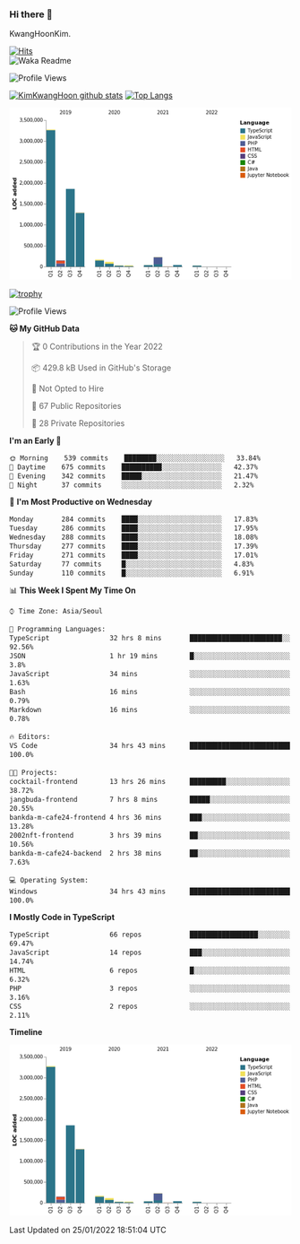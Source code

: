 ### Hi there 👋

KwangHoonKim.

[![Hits](https://hits.seeyoufarm.com/api/count/incr/badge.svg?url=https%3A%2F%2Fgithub.com%2Frhkdgns95)](https://hits.seeyoufarm.com)  
![Waka Readme](https://github.com/rhkdgns95/rhkdgns95/workflows/Waka%20Readme/badge.svg)

![Profile Views](http://img.shields.io/badge/Profile%20Views-0-blue)

[![KimKwangHoon github stats](https://github-readme-stats.vercel.app/api?username=rhkdgns95&show_icons=true)](https://github.com/rhkdgns95/github-readme-stats)   [![Top Langs](https://github-readme-stats.vercel.app/api/top-langs/?username=rhkdgns95&layout=compact)](https://github.com/rhkdgns95/github-readme-stats)   


![Chart not found](https://raw.githubusercontent.com/rhkdgns95/rhkdgns95/master/charts/bar_graph.png) 

[![trophy](https://github-profile-trophy.vercel.app/?username=rhkdgns95)](https://github.com/rhkdgns95/github-profile-trophy)

<!--START_SECTION:waka-->
![Profile Views](http://img.shields.io/badge/Profile%20Views-0-blue)

**🐱 My GitHub Data** 

> 🏆 0 Contributions in the Year 2022
 > 
> 📦 429.8 kB Used in GitHub's Storage 
 > 
> 🚫 Not Opted to Hire
 > 
> 📜 67 Public Repositories 
 > 
> 🔑 28 Private Repositories  
 > 
**I'm an Early 🐤** 

```text
🌞 Morning    539 commits    ████████░░░░░░░░░░░░░░░░░   33.84% 
🌆 Daytime    675 commits    ██████████░░░░░░░░░░░░░░░   42.37% 
🌃 Evening    342 commits    █████░░░░░░░░░░░░░░░░░░░░   21.47% 
🌙 Night      37 commits     ░░░░░░░░░░░░░░░░░░░░░░░░░   2.32%

```
📅 **I'm Most Productive on Wednesday** 

```text
Monday       284 commits    ████░░░░░░░░░░░░░░░░░░░░░   17.83% 
Tuesday      286 commits    ████░░░░░░░░░░░░░░░░░░░░░   17.95% 
Wednesday    288 commits    ████░░░░░░░░░░░░░░░░░░░░░   18.08% 
Thursday     277 commits    ████░░░░░░░░░░░░░░░░░░░░░   17.39% 
Friday       271 commits    ████░░░░░░░░░░░░░░░░░░░░░   17.01% 
Saturday     77 commits     █░░░░░░░░░░░░░░░░░░░░░░░░   4.83% 
Sunday       110 commits    █░░░░░░░░░░░░░░░░░░░░░░░░   6.91%

```


📊 **This Week I Spent My Time On** 

```text
⌚︎ Time Zone: Asia/Seoul

💬 Programming Languages: 
TypeScript               32 hrs 8 mins       ███████████████████████░░   92.56% 
JSON                     1 hr 19 mins        █░░░░░░░░░░░░░░░░░░░░░░░░   3.8% 
JavaScript               34 mins             ░░░░░░░░░░░░░░░░░░░░░░░░░   1.63% 
Bash                     16 mins             ░░░░░░░░░░░░░░░░░░░░░░░░░   0.79% 
Markdown                 16 mins             ░░░░░░░░░░░░░░░░░░░░░░░░░   0.78%

🔥 Editors: 
VS Code                  34 hrs 43 mins      █████████████████████████   100.0%

🐱‍💻 Projects: 
cocktail-frontend        13 hrs 26 mins      █████████░░░░░░░░░░░░░░░░   38.72% 
jangbuda-frontend        7 hrs 8 mins        █████░░░░░░░░░░░░░░░░░░░░   20.55% 
bankda-m-cafe24-frontend 4 hrs 36 mins       ███░░░░░░░░░░░░░░░░░░░░░░   13.28% 
2002nft-frontend         3 hrs 39 mins       ██░░░░░░░░░░░░░░░░░░░░░░░   10.56% 
bankda-m-cafe24-backend  2 hrs 38 mins       ██░░░░░░░░░░░░░░░░░░░░░░░   7.63%

💻 Operating System: 
Windows                  34 hrs 43 mins      █████████████████████████   100.0%

```

**I Mostly Code in TypeScript** 

```text
TypeScript               66 repos            █████████████████░░░░░░░░   69.47% 
JavaScript               14 repos            ███░░░░░░░░░░░░░░░░░░░░░░   14.74% 
HTML                     6 repos             █░░░░░░░░░░░░░░░░░░░░░░░░   6.32% 
PHP                      3 repos             ░░░░░░░░░░░░░░░░░░░░░░░░░   3.16% 
CSS                      2 repos             ░░░░░░░░░░░░░░░░░░░░░░░░░   2.11%

```


**Timeline**

![Chart not found](https://raw.githubusercontent.com/rhkdgns95/rhkdgns95/master/charts/bar_graph.png) 


 Last Updated on 25/01/2022 18:51:04 UTC
<!--END_SECTION:waka-->
